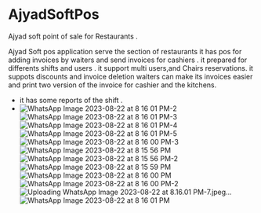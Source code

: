 
# AjyadSoftPos
Ajyad soft point of sale for Restaurants .

Ajyad Soft pos application serve the section of restaurants it has pos for adding invoices by waiters 
and send invoices for cashiers .
it prepared for differents shifts and users .
it support multi users,and Chairs reservations.
it suppots discounts and invoice deletion 
waiters can make its invoices easier and print two version of the invoice for cashier and the kitchens.
- it has some reports of the shift .
- ![WhatsApp Image 2023-08-22 at 8 16 01 PM-2](https://github.com/Mohamedfouda7/AjyadSoftPos/assets/49006734/1f3f20cb-56ea-4ed4-80d8-c92e1a577fa5)
![WhatsApp Image 2023-08-22 at 8 16 01 PM-3](https://github.com/Mohamedfouda7/AjyadSoftPos/assets/49006734/edaae765-873d-488d-9536-5cd8c4ea1dbc)
![WhatsApp Image 2023-08-22 at 8 16 01 PM-4](https://github.com/Mohamedfouda7/AjyadSoftPos/assets/49006734/e6cb2920-09ff-485b-b319-af49a3be61d8)
![WhatsApp Image 2023-08-22 at 8 16 01 PM-5](https://github.com/Mohamedfouda7/AjyadSoftPos/assets/49006734/5e76fecb-96f3-47c5-a798-f38ec8e2c896)![WhatsApp Image 2023-08-22 at 8 16 00 PM-3](https://github.com/Mohamedfouda7/AjyadSoftPos/assets/49006734/320b3dd7-5c8c-4a7e-8362-e636748a0ea0)
![WhatsApp Image 2023-08-22 at 8 15 56 PM](https://github.com/Mohamedfouda7/AjyadSoftPos/assets/49006734/97cf9a66-aca9-420f-877a-f636318813e6)
![WhatsApp Image 2023-08-22 at 8 15 56 PM-2](https://github.com/Mohamedfouda7/AjyadSoftPos/assets/49006734/b4002a07-bb38-442a-9682-162033159e60)
![WhatsApp Image 2023-08-22 at 8 15 59 PM](https://github.com/Mohamedfouda7/AjyadSoftPos/assets/49006734/e1e2d141-9157-4374-bc40-ba44ea6bc0b0)
![WhatsApp Image 2023-08-22 at 8 16 00 PM](https://github.com/Mohamedfouda7/AjyadSoftPos/assets/49006734/0261a1d7-d600-44dc-88ce-de1bda64e5f5)
![WhatsApp Image 2023-08-22 at 8 16 00 PM-2](https://github.com/Mohamedfouda7/AjyadSoftPos/assets/49006734/0a19e788-e609-4825-bca3-f04789a51407)
![Uploading WhatsApp Image 2023-08-22 at 8.16.01 PM-7.jpeg…]()
![WhatsApp Image 2023-08-22 at 8 16 01 PM](https://github.com/Mohamedfouda7/AjyadSoftPos/assets/49006734/2ee2308a-c4fe-4ba5-97a4-1534997f9332)

